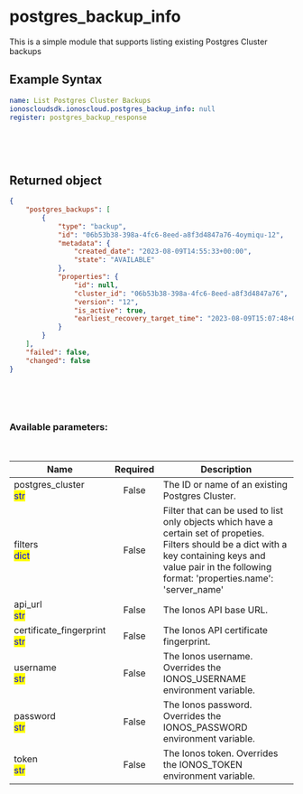 # postgres_backup_info

This is a simple module that supports listing existing Postgres Cluster backups

## Example Syntax


```yaml
name: List Postgres Cluster Backups
ionoscloudsdk.ionoscloud.postgres_backup_info: null
register: postgres_backup_response

```

&nbsp;

&nbsp;
## Returned object
```json
{
    "postgres_backups": [
        {
            "type": "backup",
            "id": "06b53b38-398a-4fc6-8eed-a8f3d4847a76-4oymiqu-12",
            "metadata": {
                "created_date": "2023-08-09T14:55:33+00:00",
                "state": "AVAILABLE"
            },
            "properties": {
                "id": null,
                "cluster_id": "06b53b38-398a-4fc6-8eed-a8f3d4847a76",
                "version": "12",
                "is_active": true,
                "earliest_recovery_target_time": "2023-08-09T15:07:48+00:00"
            }
        }
    ],
    "failed": false,
    "changed": false
}

```

&nbsp;

&nbsp;
### Available parameters:
&nbsp;

<table data-full-width="true">
  <thead>
    <tr>
      <th width="22.8vw">Name</th>
      <th width="10.8vw" align="center">Required</th>
      <th>Description</th>
    </tr>
  </thead>
  <tbody>
  <tr>
  <td>postgres_cluster<br/><mark style="color:blue;">str</mark></td>
  <td align="center">False</td>
  <td>The ID or name of an existing Postgres Cluster.</td>
  </tr>
  <tr>
  <td>filters<br/><mark style="color:blue;">dict</mark></td>
  <td align="center">False</td>
  <td>Filter that can be used to list only objects which have a certain set of propeties. Filters should be a dict with a key containing keys and value pair in the following format: 'properties.name': 'server_name'</td>
  </tr>
  <tr>
  <td>api_url<br/><mark style="color:blue;">str</mark></td>
  <td align="center">False</td>
  <td>The Ionos API base URL.</td>
  </tr>
  <tr>
  <td>certificate_fingerprint<br/><mark style="color:blue;">str</mark></td>
  <td align="center">False</td>
  <td>The Ionos API certificate fingerprint.</td>
  </tr>
  <tr>
  <td>username<br/><mark style="color:blue;">str</mark></td>
  <td align="center">False</td>
  <td>The Ionos username. Overrides the IONOS_USERNAME environment variable.</td>
  </tr>
  <tr>
  <td>password<br/><mark style="color:blue;">str</mark></td>
  <td align="center">False</td>
  <td>The Ionos password. Overrides the IONOS_PASSWORD environment variable.</td>
  </tr>
  <tr>
  <td>token<br/><mark style="color:blue;">str</mark></td>
  <td align="center">False</td>
  <td>The Ionos token. Overrides the IONOS_TOKEN environment variable.</td>
  </tr>
  </tbody>
</table>
